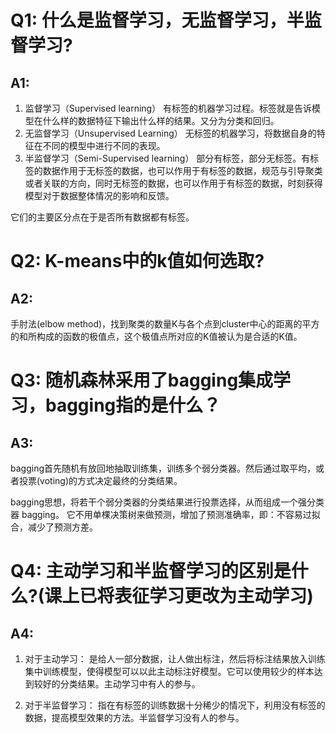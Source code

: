 # Q1: 什么是监督学习，无监督学习，半监督学习?

## A1:

1. 监督学习（Supervised learning）
   有标签的机器学习过程。标签就是告诉模型在什么样的数据特征下输出什么样的结果。又分为分类和回归。
2. 无监督学习（Unsupervised Learning）
   无标签的机器学习，将数据自身的特征在不同的模型中进行不同的表现。
3. 半监督学习（Semi-Supervised learning）
   部分有标签，部分无标签。有标签的数据作用于无标签的数据，也可以作用于有标签的数据，规范与引导聚类或者关联的方向，同时无标签的数据，也可以作用于有标签的数据，时刻获得模型对于数据整体情况的影响和反馈。

它们的主要区分点在于是否所有数据都有标签。

# Q2: K-means中的k值如何选取?

## A2:

手肘法(elbow method)，找到聚类的数量K与各个点到cluster中心的距离的平方的和所构成的函数的极值点，这个极值点所对应的K值被认为是合适的K值。

# Q3: 随机森林采用了bagging集成学习，bagging指的是什么？

## A3:
bagging首先随机有放回地抽取训练集，训练多个弱分类器。然后通过取平均，或者投票(voting)的方式决定最终的分类结果。

bagging思想，将若干个弱分类器的分类结果进行投票选择，从而组成一个强分类器
bagging。
它不用单棵决策树来做预测，增加了预测准确率，即：不容易过拟合，减少了预测方差。

# Q4: 主动学习和半监督学习的区别是什么?(课上已将表征学习更改为主动学习)
##  A4:
1. 对于主动学习：
是给人一部分数据，让人做出标注，然后将标注结果放入训练集中训练模型，使得模型可以以此主动标注好模型。它可以使用较少的样本达到较好的分类结果。主动学习中有人的参与。

2. 对于半监督学习：
指在有标签的训练数据十分稀少的情况下，利用没有标签的数据，提高模型效果的方法。半监督学习没有人的参与。

